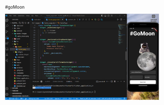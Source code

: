 #goMoon 

![Alt text](https://github.com/hyper-lynn/goMoon/blob/main/assets/images/Screenshot%202024-04-18%20203650.png)



 
 
